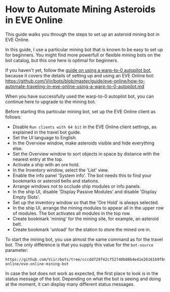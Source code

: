 # How to Automate Mining Asteroids in EVE Online

This guide walks you through the steps to set up an asteroid mining bot in EVE Online.

In this guide, I use a particular mining bot that is known to be easy to set up for beginners. You might find more powerfull or flexible mining bots on the bot catalog, but this one here is optimal for beginners.

If you haven't yet, follow the [guide on using a warp-to-0 autopilot bot](./how-to-automate-traveling-in-eve-online-using-a-warp-to-0-autopilot.md), because it covers the details of setting up and using an EVE Online bot:
https://github.com/Viir/bots/blob/master/guide/eve-online/how-to-automate-traveling-in-eve-online-using-a-warp-to-0-autopilot.md

When you have successfully used the warp-to-0 autopilot bot, you can continue here to upgrade to the mining bot.

Before starting this particular mining bot, set up the EVE Online client as follows:

+ Disable `Run clients with 64 bit` in the EVE Online client settings, as explained in the travel bot guide.
+ Set the UI language to English.
+ In the Overview window, make asteroids visible and hide everything else.
+ Set the Overview window to sort objects in space by distance with the nearest entry at the top.
+ Activate a ship with an ore hold.
+ In the Inventory window, select the 'List' view.
+ Enable the info panel 'System info'. The bot needs this to find your bookmarks or asteroid belts and stations.
+ Arrange windows not to occlude ship modules or info panels.
+ In the ship UI, disable 'Display Passive Modules' and disable 'Display Empty Slots'.
+ Set up the inventory window so that the 'Ore Hold' is always selected.
+ In the ship UI, arrange the mining modules to appear all in the upper row of modules. The bot activates all modules in the top row.
+  Create bookmark 'mining' for the mining site, for example, an asteroid belt.
+ Create bookmark 'unload' for the station to store the mined ore in.

To start the mining bot, you use almost the same command as for the travel bot. The only difference is that you supply this value for the `bot-source` parameter:

```text
https://github.com/Viir/bots/tree/cccdd729f42c752740b88b4e41e26161b9f8c434/implement/applications/eve-online/eve-online-mining-bot
```

In case the bot does not work as expected, the first place to look is in the status message of the bot. Depending on what the bot is seeing and doing at the moment, it can display many different status messages.
